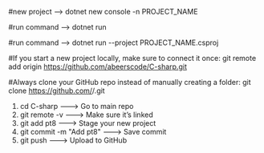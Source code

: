 #new project --> dotnet new console -n PROJECT_NAME

#run command --> dotnet run

#run command --> dotnet run --project PROJECT_NAME.csproj

#If you start a new project locally, make sure to connect it once:
git remote add origin https://github.com/abeerscode/C-sharp.git

#Always clone your GitHub repo instead of manually creating a folder:
git clone https://github.com/<username>/<repo>.git

1. cd C-sharp ---> Go to main repo
2. git remote -v ---> Make sure it’s linked
3. git add pt8 ---> Stage your new project
4. git commit -m "Add pt8" ---> Save commit
5. git push ---> Upload to GitHub
